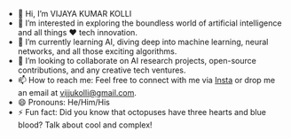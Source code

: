 - 👋 Hi, I’m VIJAYA KUMAR KOLLI
- 👀 I’m interested in exploring the boundless world of artificial intelligence and all things ❤️ tech innovation.
- 🌱 I’m currently learning AI, diving deep into machine learning, neural networks, and all those exciting algorithms.
- 💞️ I’m looking to collaborate on AI research projects, open-source contributions, and any creative tech ventures.
- 📫 How to reach me: Feel free to connect with me via [Insta](vijjukolli) or drop me an email at vijjukolli@gmail.com.
- 😄 Pronouns: He/Him/His
- ⚡ Fun fact: Did you know that octopuses have three hearts and blue blood? Talk about cool and complex!


